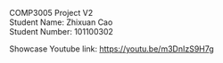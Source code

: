 COMP3005 Project V2<br>
Student Name: Zhixuan Cao<br>
Student Number: 101100302<br>

Showcase Youtube link: https://youtu.be/m3DnIzS9H7g
